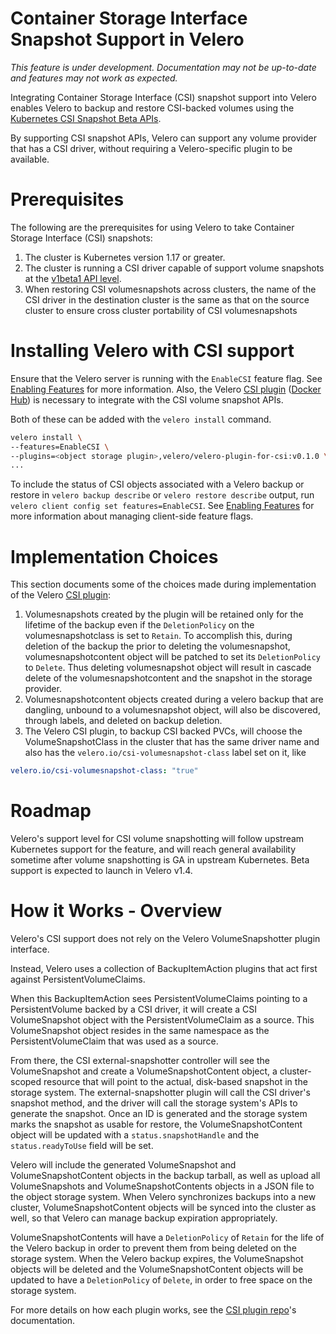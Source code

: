 # Container Storage Interface Snapshot Support in Velero

_This feature is under development. Documentation may not be up-to-date and features may not work as expected._

Integrating Container Storage Interface (CSI) snapshot support into Velero enables Velero to backup and restore CSI-backed volumes using the [Kubernetes CSI Snapshot Beta APIs](https://kubernetes.io/docs/concepts/storage/volume-snapshots/).

By supporting CSI snapshot APIs, Velero can support any volume provider that has a CSI driver, without requiring a Velero-specific plugin to be available.

# Prerequisites

The following are the prerequisites for using Velero to take Container Storage Interface (CSI) snapshots:

 1. The cluster is Kubernetes version 1.17 or greater.
 1. The cluster is running a CSI driver capable of support volume snapshots at the [v1beta1 API level](https://kubernetes.io/blog/2019/12/09/kubernetes-1-17-feature-cis-volume-snapshot-beta/).
 1. When restoring CSI volumesnapshots across clusters, the name of the CSI driver in the destination cluster is the same as that on the source cluster to ensure cross cluster portability of CSI volumesnapshots

# Installing Velero with CSI support

Ensure that the Velero server is running with the `EnableCSI` feature flag. See [Enabling Features][1] for more information.
Also, the Velero [CSI plugin][2] ([Docker Hub][3]) is necessary to integrate with the CSI volume snapshot APIs.

Both of these can be added with the `velero install` command.

```bash
velero install \
--features=EnableCSI \
--plugins=<object storage plugin>,velero/velero-plugin-for-csi:v0.1.0 \
...
```

To include the status of CSI objects associated with a Velero backup or restore in `velero backup describe` or `velero restore describe` output, run `velero client config set features=EnableCSI`.
See [Enabling Features][1] for more information about managing client-side feature flags.

# Implementation Choices

This section documents some of the choices made during implementation of the Velero [CSI plugin][2]:

1. Volumesnapshots created by the plugin will be retained only for the lifetime of the backup even if the `DeletionPolicy` on the volumesnapshotclass is set to `Retain`. To accomplish this, during deletion of the backup the prior to deleting the volumesnapshot, volumesnapshotcontent object will be patched to set its `DeletionPolicy` to `Delete`. Thus deleting volumesnapshot object will result in cascade delete of the volumesnapshotcontent and the snapshot in the storage provider.
1. Volumesnapshotcontent objects created during a velero backup that are dangling, unbound to a volumesnapshot object, will also be discovered, through labels, and deleted on backup deletion.
1. The Velero CSI plugin, to backup CSI backed PVCs, will choose the VolumeSnapshotClass in the cluster that has the same driver name and also has the `velero.io/csi-volumesnapshot-class` label set on it, like
```yaml
velero.io/csi-volumesnapshot-class: "true"
```

# Roadmap

Velero's support level for CSI volume snapshotting will follow upstream Kubernetes support for the feature, and will reach general availability sometime
after volume snapshotting is GA in upstream Kubernetes. Beta support is expected to launch in Velero v1.4.

# How it Works - Overview

Velero's CSI support does not rely on the Velero VolumeSnapshotter plugin interface.

Instead, Velero uses a collection of BackupItemAction plugins that act first against PersistentVolumeClaims.

When this BackupItemAction sees PersistentVolumeClaims pointing to a PersistentVolume backed by a CSI driver, it will create a CSI VolumeSnapshot object with the PersistentVolumeClaim as a source.
This VolumeSnapshot object resides in the same namespace as the PersistentVolumeClaim that was used as a source.

From there, the CSI external-snapshotter controller will see the VolumeSnapshot and create a VolumeSnapshotContent object, a cluster-scoped resource that will point to the actual, disk-based snapshot in the storage system.
The external-snapshotter plugin will call the CSI driver's snapshot method, and the driver will call the storage system's APIs to generate the snapshot.
Once an ID is generated and the storage system marks the snapshot as usable for restore, the VolumeSnapshotContent object will be updated with a `status.snapshotHandle` and the `status.readyToUse` field will be set.

Velero will include the generated VolumeSnapshot and VolumeSnapshotContent objects in the backup tarball, as well as upload all VolumeSnapshots and VolumeSnapshotContents objects in a JSON file to the object storage system.
When Velero synchronizes backups into a new cluster, VolumeSnapshotContent objects will be synced into the cluster as well, so that Velero can manage backup expiration appropriately.

VolumeSnapshotContents will have a `DeletionPolicy` of `Retain` for the life of the Velero backup in order to prevent them from being deleted on the storage system.
When the Velero backup expires, the VolumeSnapshot objects will be deleted and the VolumeSnapshotContent objects will be updated to have a `DeletionPolicy` of `Delete`, in order to free space on the storage system.

For more details on how each plugin works, see the [CSI plugin repo][2]'s documentation.

[1]: customize-installation.md#enable-server-side-features
[2]: https://github.com/vmware-tanzu/velero-plugin-for-csi/
[3]: https://hub.docker.com/repository/docker/velero/velero-plugin-for-csi

